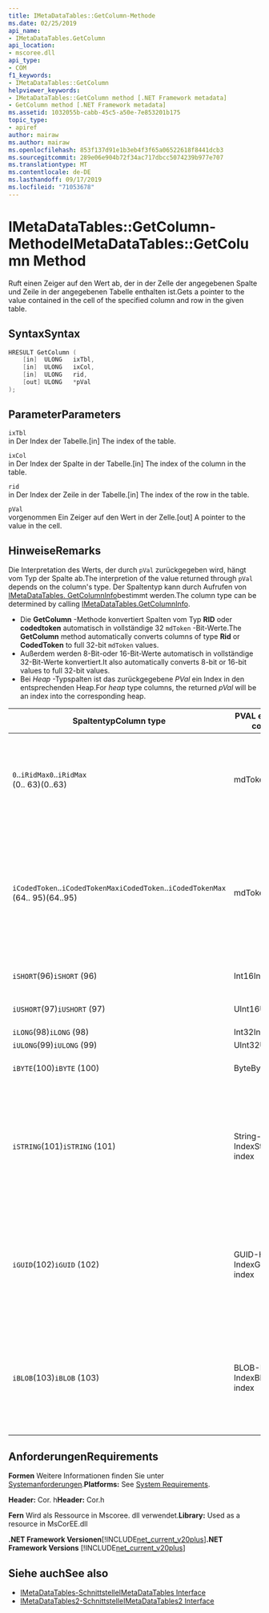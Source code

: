 ```yaml
---
title: IMetaDataTables::GetColumn-Methode
ms.date: 02/25/2019
api_name:
- IMetaDataTables.GetColumn
api_location:
- mscoree.dll
api_type:
- COM
f1_keywords:
- IMetaDataTables::GetColumn
helpviewer_keywords:
- IMetaDataTables::GetColumn method [.NET Framework metadata]
- GetColumn method [.NET Framework metadata]
ms.assetid: 1032055b-cabb-45c5-a50e-7e853201b175
topic_type:
- apiref
author: mairaw
ms.author: mairaw
ms.openlocfilehash: 853f137d91e1b3eb4f3f65a06522618f8441dcb3
ms.sourcegitcommit: 289e06e904b72f34ac717dbcc5074239b977e707
ms.translationtype: MT
ms.contentlocale: de-DE
ms.lasthandoff: 09/17/2019
ms.locfileid: "71053678"
---
```

# <a name="imetadatatablesgetcolumn-method"></a><span data-ttu-id="474a8-102">IMetaDataTables::GetColumn-Methode</span><span class="sxs-lookup"><span data-stu-id="474a8-102">IMetaDataTables::GetColumn Method</span></span>
<span data-ttu-id="474a8-103">Ruft einen Zeiger auf den Wert ab, der in der Zelle der angegebenen Spalte und Zeile in der angegebenen Tabelle enthalten ist.</span><span class="sxs-lookup"><span data-stu-id="474a8-103">Gets a pointer to the value contained in the cell of the specified column and row in the given table.</span></span>  
  
## <a name="syntax"></a><span data-ttu-id="474a8-104">Syntax</span><span class="sxs-lookup"><span data-stu-id="474a8-104">Syntax</span></span>  
  
```cpp  
HRESULT GetColumn (   
    [in]  ULONG   ixTbl,  
    [in]  ULONG   ixCol,  
    [in]  ULONG   rid,  
    [out] ULONG   *pVal  
);  
```  
  
## <a name="parameters"></a><span data-ttu-id="474a8-105">Parameter</span><span class="sxs-lookup"><span data-stu-id="474a8-105">Parameters</span></span>

 `ixTbl`  
 <span data-ttu-id="474a8-106">in Der Index der Tabelle.</span><span class="sxs-lookup"><span data-stu-id="474a8-106">[in] The index of the table.</span></span>  
  
 `ixCol`  
 <span data-ttu-id="474a8-107">in Der Index der Spalte in der Tabelle.</span><span class="sxs-lookup"><span data-stu-id="474a8-107">[in] The index of the column in the table.</span></span>  
  
 `rid`  
 <span data-ttu-id="474a8-108">in Der Index der Zeile in der Tabelle.</span><span class="sxs-lookup"><span data-stu-id="474a8-108">[in] The index of the row in the table.</span></span>  
  
 `pVal`  
 <span data-ttu-id="474a8-109">vorgenommen Ein Zeiger auf den Wert in der Zelle.</span><span class="sxs-lookup"><span data-stu-id="474a8-109">[out] A pointer to the value in the cell.</span></span>  
 
## <a name="remarks"></a><span data-ttu-id="474a8-110">Hinweise</span><span class="sxs-lookup"><span data-stu-id="474a8-110">Remarks</span></span>

<span data-ttu-id="474a8-111">Die Interpretation des Werts, der durch `pVal` zurückgegeben wird, hängt vom Typ der Spalte ab.</span><span class="sxs-lookup"><span data-stu-id="474a8-111">The interpretion of the value returned through `pVal` depends on the column's type.</span></span> <span data-ttu-id="474a8-112">Der Spaltentyp kann durch Aufrufen von [IMetaDataTables. GetColumnInfo](imetadatatables-getcolumninfo-method.md)bestimmt werden.</span><span class="sxs-lookup"><span data-stu-id="474a8-112">The column type can be determined by calling [IMetaDataTables.GetColumnInfo](imetadatatables-getcolumninfo-method.md).</span></span>

- <span data-ttu-id="474a8-113">Die **GetColumn** -Methode konvertiert Spalten vom Typ **RID** oder **codedtoken** automatisch in vollständige 32 `mdToken` -Bit-Werte.</span><span class="sxs-lookup"><span data-stu-id="474a8-113">The **GetColumn** method automatically converts columns of type **Rid** or **CodedToken** to full 32-bit `mdToken` values.</span></span>
- <span data-ttu-id="474a8-114">Außerdem werden 8-Bit-oder 16-Bit-Werte automatisch in vollständige 32-Bit-Werte konvertiert.</span><span class="sxs-lookup"><span data-stu-id="474a8-114">It also automatically converts 8-bit or 16-bit values to full 32-bit values.</span></span> 
- <span data-ttu-id="474a8-115">Bei *Heap* -Typspalten ist das zurückgegebene *PVal* ein Index in den entsprechenden Heap.</span><span class="sxs-lookup"><span data-stu-id="474a8-115">For *heap* type columns, the returned *pVal* will be an index into the corresponding heap.</span></span>

| <span data-ttu-id="474a8-116">Spaltentyp</span><span class="sxs-lookup"><span data-stu-id="474a8-116">Column type</span></span>              | <span data-ttu-id="474a8-117">PVAL enthält</span><span class="sxs-lookup"><span data-stu-id="474a8-117">pVal contains</span></span> | <span data-ttu-id="474a8-118">Kommentar</span><span class="sxs-lookup"><span data-stu-id="474a8-118">Comment</span></span>                          |
|--------------------------|---------------|-----------------------------------|
| <span data-ttu-id="474a8-119">`0`..`iRidMax`</span><span class="sxs-lookup"><span data-stu-id="474a8-119">`0`..`iRidMax`</span></span><br><span data-ttu-id="474a8-120">(0.. 63)</span><span class="sxs-lookup"><span data-stu-id="474a8-120">(0..63)</span></span>  | <span data-ttu-id="474a8-121">mdToken</span><span class="sxs-lookup"><span data-stu-id="474a8-121">mdToken</span></span>     | <span data-ttu-id="474a8-122">*PVal* enthält ein vollständiges Token.</span><span class="sxs-lookup"><span data-stu-id="474a8-122">*pVal* will contain a full Token.</span></span> <span data-ttu-id="474a8-123">Die-Funktion konvertiert die RID automatisch in ein vollständiges Token.</span><span class="sxs-lookup"><span data-stu-id="474a8-123">The function automatically converts the Rid into a full token.</span></span> |
| <span data-ttu-id="474a8-124">`iCodedToken`..`iCodedTokenMax`</span><span class="sxs-lookup"><span data-stu-id="474a8-124">`iCodedToken`..`iCodedTokenMax`</span></span><br><span data-ttu-id="474a8-125">(64.. 95)</span><span class="sxs-lookup"><span data-stu-id="474a8-125">(64..95)</span></span> | <span data-ttu-id="474a8-126">mdToken</span><span class="sxs-lookup"><span data-stu-id="474a8-126">mdToken</span></span> | <span data-ttu-id="474a8-127">Bei der Rückgabe enthält *PVal* ein vollständiges Token.</span><span class="sxs-lookup"><span data-stu-id="474a8-127">Upon return, *pVal* will contain a full Token.</span></span> <span data-ttu-id="474a8-128">Die Funktion dekomprimiert das codedtoken automatisch in ein vollständiges Token.</span><span class="sxs-lookup"><span data-stu-id="474a8-128">The function automatically decompresses the CodedToken into a full token.</span></span> |
| <span data-ttu-id="474a8-129">`iSHORT`(96)</span><span class="sxs-lookup"><span data-stu-id="474a8-129">`iSHORT` (96)</span></span>            | <span data-ttu-id="474a8-130">Int16</span><span class="sxs-lookup"><span data-stu-id="474a8-130">Int16</span></span>         | <span data-ttu-id="474a8-131">Automatisches Signieren auf 32-Bit.</span><span class="sxs-lookup"><span data-stu-id="474a8-131">Automatically sign-extended to 32-bit.</span></span>  |
| <span data-ttu-id="474a8-132">`iUSHORT`(97)</span><span class="sxs-lookup"><span data-stu-id="474a8-132">`iUSHORT` (97)</span></span>           | <span data-ttu-id="474a8-133">UInt16</span><span class="sxs-lookup"><span data-stu-id="474a8-133">UInt16</span></span>        | <span data-ttu-id="474a8-134">Automatisches Signieren auf 32-Bit.</span><span class="sxs-lookup"><span data-stu-id="474a8-134">Automatically sign-extended to 32-bit.</span></span>  |
| <span data-ttu-id="474a8-135">`iLONG`(98)</span><span class="sxs-lookup"><span data-stu-id="474a8-135">`iLONG` (98)</span></span>             | <span data-ttu-id="474a8-136">Int32</span><span class="sxs-lookup"><span data-stu-id="474a8-136">Int32</span></span>         |                                        | 
| <span data-ttu-id="474a8-137">`iULONG`(99)</span><span class="sxs-lookup"><span data-stu-id="474a8-137">`iULONG` (99)</span></span>            | <span data-ttu-id="474a8-138">UInt32</span><span class="sxs-lookup"><span data-stu-id="474a8-138">UInt32</span></span>        |                                        |
| <span data-ttu-id="474a8-139">`iBYTE`(100)</span><span class="sxs-lookup"><span data-stu-id="474a8-139">`iBYTE` (100)</span></span>            | <span data-ttu-id="474a8-140">Byte</span><span class="sxs-lookup"><span data-stu-id="474a8-140">Byte</span></span>          | <span data-ttu-id="474a8-141">Automatisches Signieren auf 32-Bit.</span><span class="sxs-lookup"><span data-stu-id="474a8-141">Automatically sign-extended to 32-bit.</span></span>  |
| <span data-ttu-id="474a8-142">`iSTRING`(101)</span><span class="sxs-lookup"><span data-stu-id="474a8-142">`iSTRING` (101)</span></span>          | <span data-ttu-id="474a8-143">String-Heap Index</span><span class="sxs-lookup"><span data-stu-id="474a8-143">String heap index</span></span> | <span data-ttu-id="474a8-144">*PVal* ist ein Index in den Zeichen folgen Heap.</span><span class="sxs-lookup"><span data-stu-id="474a8-144">*pVal* is an index into the String heap.</span></span> <span data-ttu-id="474a8-145">Verwenden Sie [IMetadataTables:: GetString](imetadatatables-getstring-method.md) , um den tatsächlichen Spalten Zeichen folgen Wert zu erhalten.</span><span class="sxs-lookup"><span data-stu-id="474a8-145">Use [IMetadataTables::GetString](imetadatatables-getstring-method.md) to get the actual column String value.</span></span> |
| <span data-ttu-id="474a8-146">`iGUID`(102)</span><span class="sxs-lookup"><span data-stu-id="474a8-146">`iGUID` (102)</span></span>            | <span data-ttu-id="474a8-147">GUID-Heap Index</span><span class="sxs-lookup"><span data-stu-id="474a8-147">Guid heap index</span></span> | <span data-ttu-id="474a8-148">*PVal* ist ein Index für den GUID-Heap.</span><span class="sxs-lookup"><span data-stu-id="474a8-148">*pVal* is an index into the Guid heap.</span></span> <span data-ttu-id="474a8-149">Verwenden Sie [IMetadataTables:: GetGuid](imetadatatables-getguid-method.md) , um den tatsächlichen Spalten-GUID-Wert zu erhalten.</span><span class="sxs-lookup"><span data-stu-id="474a8-149">Use [IMetadataTables::GetGuid](imetadatatables-getguid-method.md) to get the actual column Guid value.</span></span> |
| <span data-ttu-id="474a8-150">`iBLOB`(103)</span><span class="sxs-lookup"><span data-stu-id="474a8-150">`iBLOB` (103)</span></span>            | <span data-ttu-id="474a8-151">BLOB-Heap Index</span><span class="sxs-lookup"><span data-stu-id="474a8-151">Blob heap index</span></span> | <span data-ttu-id="474a8-152">*PVal* ist ein Index im BLOB-Heap.</span><span class="sxs-lookup"><span data-stu-id="474a8-152">*pVal* is an index into the Blob heap.</span></span> <span data-ttu-id="474a8-153">Verwenden Sie [IMetadataTables:: GetBlob](imetadatatables-getblob-method.md) , um den tatsächlichen spaltenblob-Wert zu erhalten.</span><span class="sxs-lookup"><span data-stu-id="474a8-153">Use [IMetadataTables::GetBlob](imetadatatables-getblob-method.md) to get the actual column Blob value.</span></span> |
  
## <a name="requirements"></a><span data-ttu-id="474a8-154">Anforderungen</span><span class="sxs-lookup"><span data-stu-id="474a8-154">Requirements</span></span>  
 <span data-ttu-id="474a8-155">**Formen** Weitere Informationen finden Sie unter [Systemanforderungen](../../../../docs/framework/get-started/system-requirements.md).</span><span class="sxs-lookup"><span data-stu-id="474a8-155">**Platforms:** See [System Requirements](../../../../docs/framework/get-started/system-requirements.md).</span></span>  
  
 <span data-ttu-id="474a8-156">**Header:** Cor. h</span><span class="sxs-lookup"><span data-stu-id="474a8-156">**Header:** Cor.h</span></span>  
  
 <span data-ttu-id="474a8-157">**Fern** Wird als Ressource in Mscoree. dll verwendet.</span><span class="sxs-lookup"><span data-stu-id="474a8-157">**Library:** Used as a resource in MsCorEE.dll</span></span>  
  
 <span data-ttu-id="474a8-158">**.NET Framework Versionen**[!INCLUDE[net_current_v20plus](../../../../includes/net-current-v20plus-md.md)]</span><span class="sxs-lookup"><span data-stu-id="474a8-158">**.NET Framework Versions** [!INCLUDE[net_current_v20plus](../../../../includes/net-current-v20plus-md.md)]</span></span>  
  
## <a name="see-also"></a><span data-ttu-id="474a8-159">Siehe auch</span><span class="sxs-lookup"><span data-stu-id="474a8-159">See also</span></span>

- [<span data-ttu-id="474a8-160">IMetaDataTables-Schnittstelle</span><span class="sxs-lookup"><span data-stu-id="474a8-160">IMetaDataTables Interface</span></span>](../../../../docs/framework/unmanaged-api/metadata/imetadatatables-interface.md)
- [<span data-ttu-id="474a8-161">IMetaDataTables2-Schnittstelle</span><span class="sxs-lookup"><span data-stu-id="474a8-161">IMetaDataTables2 Interface</span></span>](../../../../docs/framework/unmanaged-api/metadata/imetadatatables2-interface.md)
